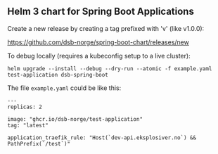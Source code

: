 ## Helm 3 chart for Spring Boot Applications

Create a new release by creating a tag prefixed with 'v' (like v1.0.0):

https://github.com/dsb-norge/spring-boot-chart/releases/new

To debug locally (requires a kubeconfig setup to a live cluster):

    helm upgrade --install --debug --dry-run --atomic -f example.yaml test-application dsb-spring-boot
    
The file `example.yaml` could be like this:

    ---
    replicas: 2
    
    image: "ghcr.io/dsb-norge/test-application"
    tag: "latest"
    
    application_traefik_rule: "Host(`dev-api.eksplosiver.no`) && PathPrefix(`/test`)" 
